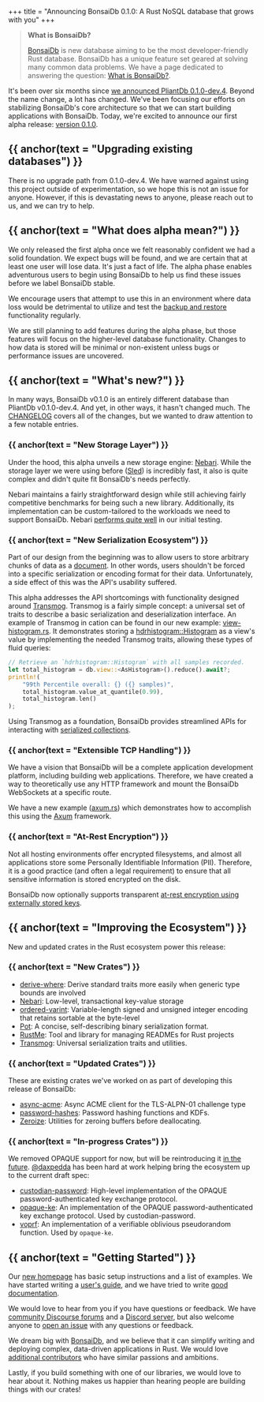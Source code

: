 +++
title = "Announcing BonsaiDb 0.1.0: A Rust NoSQL database that grows with you"
+++

> **What is BonsaiDb?**
>
> [BonsaiDb][bonsaidb] is new database aiming to be the most developer-friendly Rust database. BonsaiDb has a unique feature set geared at solving many common data problems. We have a page dedicated to answering the question: [What is BonsaiDb?](https://bonsaidb.io/about).

It's been over six months since [we announced PliantDb 0.1.0-dev.4](https://community.khonsulabs.com/t/pliantdb-v0-1-0-dev-4-released-custom-apis-unique-views-webassembly/69). Beyond the name change, a lot has changed. We've been focusing our efforts on stabilizing BonsaiDb's core architecture so that we can start building applications with BonsaiDb. Today, we're excited to announce our first alpha release: [version 0.1.0](https://github.com/khonsulabs/bonsaidb/releases/tag/v0.1.0).

## {{ anchor(text = "Upgrading existing databases") }}

There is no upgrade path from 0.1.0-dev.4. We have warned against using this project outside of experimentation, so we hope this is not an issue for anyone. However, if this is devastating news to anyone, please reach out to us, and we can try to help.

## {{ anchor(text = "What does alpha mean?") }}

We only released the first alpha once we felt reasonably confident we had a solid foundation. We expect bugs will be found, and we are certain that at least one user will lose data. It's just a fact of life. The alpha phase enables adventurous users to begin using BonsaiDb to help us find these issues before we label BonsaiDb stable.

We encourage users that attempt to use this in an environment where data loss would be detrimental to utilize and test the [backup and restore](https://bonsaidb.io/about/#backup-restore) functionality regularly.

We are still planning to add features during the alpha phase, but those features will focus on the higher-level database functionality. Changes to how data is stored will be minimal or non-existent unless bugs or performance issues are uncovered.

## {{ anchor(text = "What's new?") }}

In many ways, BonsaiDb v0.1.0 is an entirely different database than PliantDb v0.1.0-dev.4. And yet, in other ways, it hasn't changed much. The [CHANGELOG](https://github.com/khonsulabs/bonsaidb/blob/main/CHANGELOG.md) covers all of the changes, but we wanted to draw attention to a few notable entries.

### {{ anchor(text = "New Storage Layer") }}

Under the hood, this alpha unveils a new storage engine: [Nebari](https://github.com/khonsulabs/nebari). While the storage layer we were using before ([Sled](https://sled.rs)) is incredibly fast, it also is quite complex and didn't quite fit BonsaiDb's needs perfectly.

Nebari maintains a fairly straightforward design while still achieving fairly competitive benchmarks for being such a new library. Additionally, its implementation can be custom-tailored to the workloads we need to support BonsaiDb. Nebari [performs quite well](https://khonsulabs-storage.s3.us-west-000.backblazeb2.com/nebari-scaleway-gp1-xs/index.html) in our initial testing.

### {{ anchor(text = "New Serialization Ecosystem") }}

Part of our design from the beginning was to allow users to store arbitrary chunks of data as a [document](https://dev.bonsaidb.io/v0.1.0/guide/about/concepts/document.html). In other words, users shouldn't be forced into a specific serialization or encoding format for their data. Unfortunately, a side effect of this was the API's usability suffered.

This alpha addresses the API shortcomings with functionality designed around [Transmog](https://github.com/khonsulabs/transmog). Transmog is a fairly simple concept: a universal set of traits to describe a basic serialization and deserialization interface. An example of Transmog in cation can be found in our new example: [view-histogram.rs](https://github.com/khonsulabs/bonsaidb/blob/main/examples/view-histogram/examples/view-histogram.rs). It demonstrates storing a [hdrhistogram::Histogram](https://docs.rs/hdrhistogram/latest/hdrhistogram/struct.Histogram.html) as a view's value by implementing the needed Transmog traits, allowing these types of fluid queries:

```rust
// Retrieve an `hdrhistogram::Histogram` with all samples recorded.
let total_histogram = db.view::<AsHistogram>().reduce().await?;
println!(
    "99th Percentile overall: {} ({} samples)",
    total_histogram.value_at_quantile(0.99),
    total_histogram.len()
);
```

Using Transmog as a foundation, BonsaiDb provides streamlined APIs for interacting with [serialized collections](https://dev.bonsaidb.io/v0.1.0/guide/about/concepts/document.html#serializable-collections).

### {{ anchor(text = "Extensible TCP Handling") }}

We have a vision that BonsaiDb will be a complete application development platform, including building web applications. Therefore, we have created a way to theoretically use any HTTP framework and mount the BonsaiDb WebSockets at a specific route.

We have a new example ([axum.rs](https://github.com/khonsulabs/bonsaidb/blob/main/examples/axum/examples/axum.rs)) which demonstrates how to accomplish this using the [Axum](https://crates.io/crates/axum) framework.

### {{ anchor(text = "At-Rest Encryption") }}

Not all hosting environments offer encrypted filesystems, and almost all applications store some Personally Identifiable Information (PII). Therefore, it is a good practice (and often a legal requirement) to ensure that all sensitive information is stored encrypted on the disk.

BonsaiDb now optionally supports transparent [at-rest encryption using externally stored keys](https://dev.bonsaidb.io/v0.1.0/guide/administration/encryption.html).

## {{ anchor(text = "Improving the Ecosystem") }}

New and updated crates in the Rust ecosystem power this release:

### {{ anchor(text = "New Crates") }}

- [derive-where](https://github.com/ModProg/derive-where/): Derive standard traits more easily when generic type bounds are involved
- [Nebari](https://github.com/khonsulabs/nebari): Low-level, transactional key-value storage
- [ordered-varint](https://github.com/khonsulabs/ordered-varint): Variable-length signed and unsigned integer encoding that retains sortable at the byte-level
- [Pot](https://github.com/khonsulabs/pot): A concise, self-describing binary serialization format.
- [RustMe](https://github.com/khonsulabs/rustme): Tool and library for managing READMEs for Rust projects
- [Transmog](https://github.com/khonsulabs/transmog): Universal serialization traits and utilities.

### {{ anchor(text = "Updated Crates") }}

These are existing crates we've worked on as part of developing this release of BonsaiDb:

- [async-acme](https://github.com/User65k/async-acme/): Async ACME client for the TLS-ALPN-01 challenge type
- [password-hashes](https://github.com/RustCrypto/password-hashes): Password hashing functions and KDFs.
- [Zeroize](https://crates.io/crates/zeroize): Utilities for zeroing buffers before deallocating.

### {{ anchor(text = "In-progress Crates") }}

We removed OPAQUE support for now, but will be reintroducing it [in the
future](https://github.com/khonsulabs/bonsaidb/issues/161).
[@daxpedda](https://github.com/daxpedda) has been hard at work helping bring the
ecosystem up to the current draft spec:

- [custodian-password](https://github.com/khonsulabs/custodian): High-level implementation of the OPAQUE password-authenticated key exchange protocol.
- [opaque-ke](https://github.com/novifinancial/opaque-ke): An implementation of the OPAQUE password-authenticated key exchange protocol. Used by custodian-password.
- [voprf](https://github.com/novifinancial/voprf/): An implementation of a verifiable oblivious pseudorandom function. Used by `opaque-ke`.

## {{ anchor(text = "Getting Started") }}

Our [new homepage](https://bonsaidb.io/) has basic setup instructions and a list of examples. We have started writing a [user's guide](https://dev.bonsaidb.io/v0.1.0/guide/), and we have tried to write [good documentation](https://docs.rs/bonsaidb/).

We would love to hear from you if you have questions or feedback. We have [community Discourse forums](https://community.khonsulabs.com/) and a [Discord server](https://discord.khonsulabs.com), but also welcome anyone to [open an issue](https://github.com/khonsulabs/bonsaidb/issues/new) with any questions or feedback.

We dream big with [BonsaiDb][bonsaidb], and we believe that it can simplify writing and deploying complex, data-driven applications in Rust. We would love [additional contributors](https://github.com/khonsulabs/bonsaidb/labels/good%20first%20issue) who have similar passions and ambitions.

Lastly, if you build something with one of our libraries, we would love to hear about it. Nothing makes us happier than hearing people are building things with our crates!

[bonsaidb]: https://github.com/khonsulabs/bonsaidb
